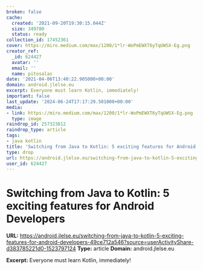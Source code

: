 ```yaml
---
broken: false
cache:
  created: '2021-09-20T19:30:15.044Z'
  size: 349780
  status: ready
collection_id: 17452361
cover: https://miro.medium.com/max/1200/1*lr-WoPmEWXT6yTqUWSX-Eg.png
creator_ref:
  _id: 624427
  avatar: ''
  email: ''
  name: pitosalas
date: '2021-04-06T13:40:22.905000+00:00'
domain: android.jlelse.eu
excerpt: Everyone must learn Kotlin, immediately!
important: false
last_update: '2024-06-24T17:17:29.501000+00:00'
media:
- link: https://miro.medium.com/max/1200/1*lr-WoPmEWXT6yTqUWSX-Eg.png
  type: image
raindrop_id: 257323812
raindrop_type: article
tags:
- java kotlin
title: 'Switching from Java to Kotlin: 5 exciting features for Android Developers'
type: drop
url: https://android.jlelse.eu/switching-from-java-to-kotlin-5-exciting-features-for-android-developers-49ce712a546?source=userActivityShare-d383785221d0-1523797124
user_id: 624427
---
```


# Switching from Java to Kotlin: 5 exciting features for Android Developers

**URL:** https://android.jlelse.eu/switching-from-java-to-kotlin-5-exciting-features-for-android-developers-49ce712a546?source=userActivityShare-d383785221d0-1523797124
**Type:** article
**Domain:** android.jlelse.eu

**Excerpt:** Everyone must learn Kotlin, immediately!

